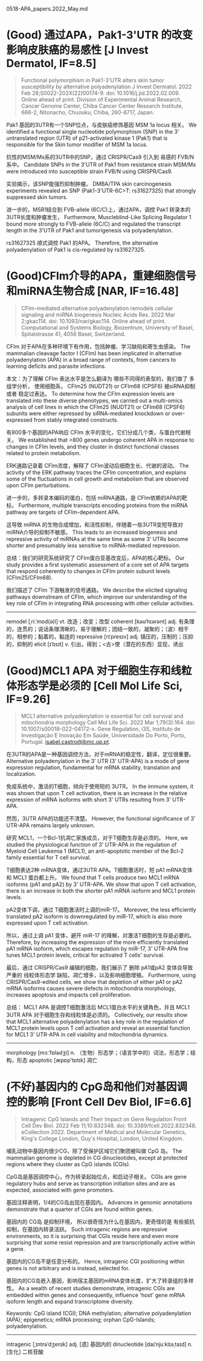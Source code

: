 0518-APA_papers.2022_May.md



# (Good) 通过APA，Pak1-3'UTR 的改变影响皮肤癌的易感性 [J Invest Dermatol, IF=8.5]
> Functional polymorphism in Pak1-3'UTR alters skin tumor susceptibility by alternative polyadenylation
> J Invest Dermatol. 2022 Feb 28;S0022-202X(22)00174-9. doi: 10.1016/j.jid.2022.02.009. Online ahead of print.
> Division of Experimental Animal Research, Cancer Genome Center, Chiba Cancer Center Research Institute, 666-2, Nitonacho, Chuouku, Chiba, 260-8717, Japan.

Pak1 基因的3UTR有一个SNP位点，与皮肤癌修饰基因  MSM 1a locus 相关。
We identified a functional single nucleotide polymorphism (SNP) in the 3' untranslated region (UTR) of p21-activated kinase 1 (Pak1) that is responsible for the Skin tumor modifier of MSM 1a locus. 

抗性的MSM/Ms系的3UTR中的SNP，通过 CRISPR/Cas9 引入到 易感的 FVB/N 系中。
Candidate SNPs in the 3'UTR of Pak1 from resistance strain MSM/Ms were introduced into susceptible strain FVB/N using CRISPR/Cas9. 

实验揭示，该SNP能强烈抑制肿瘤。
DMBA/TPA skin carcinogenesis experiments revealed an SNP (Pak1-3'UTR-6C>T: rs31627325) that strongly suppressed skin tumors. 

进一步的，MSR1结合到 FVB-allele (6C/C)上，通过APA，调控 Pak1 转录本的3UTR长度和肿瘤发生，
Furthermore, Muscleblind-Like Splicing Regulator 1 bound more strongly to FVB-allele (6C/C) and regulated the transcript length in the 3'UTR of Pak1 and tumorigenesis via polyadenylation. 

rs31627325 顺式调控 Pak1 的APA。
Therefore, the alternative polyadenylation of Pak1 is cis-regulated by rs31627325.









# (Good)CFIm介导的APA，重建细胞信号和miRNA生物合成 [NAR, IF=16.48]
> CFIm-mediated alternative polyadenylation remodels cellular signaling and miRNA biogenesis
> Nucleic Acids Res. 2022 Mar 2;gkac114. doi: 10.1093/nar/gkac114. Online ahead of print.
> Computational and Systems Biology, Biozentrum, University of Basel, Spitalstrasse 41, 4056 Basel, Switzerland.

CFIm 对于APA在多种环境下有作用，包括肿瘤、学习缺陷和寄生虫感染。
The mammalian cleavage factor I (CFIm) has been implicated in alternative polyadenylation (APA) in a broad range of contexts, from cancers to learning deficits and parasite infections. 

本文：为了理解 CFIm 表达水平是怎么翻译为 哪些不同得的表型的，我们做了 多组学分析，
使用细胞系， CFIm25 (NUDT21) or CFIm68 (CPSF6) 被siRNA抑制或者 稳定过表达。
To determine how the CFIm expression levels are translated into these diverse phenotypes, we carried out a multi-omics analysis of cell lines in which the CFIm25 (NUDT21) or CFIm68 (CPSF6) subunits were either repressed by siRNA-mediated knockdown or over-expressed from stably integrated constructs. 

有800多个基因的APA响应 CFIm 水平的变化，它们分成几个类，与蛋白代谢相关。
We established that >800 genes undergo coherent APA in response to changes in CFIm levels, and they cluster in distinct functional classes related to protein metabolism. 

ERK通路记录着 CFIm浓度，解释了 CFIm波动后细胞生长、代谢的波动。
The activity of the ERK pathway traces the CFIm concentration, and explains some of the fluctuations in cell growth and metabolism that are observed upon CFIm perturbations. 

进一步的，多转录本编码的蛋白，包括 miRNA通路，是 CFIm依赖的APA的靶标。
Furthermore, multiple transcripts encoding proteins from the miRNA pathway are targets of CFIm-dependent APA. 

这导致 miRNA 的生物合成增加，和活性抑制，伴随着一些3UTR变短导致对miRNA介导的抑制不敏感。
This leads to an increased biogenesis and repressive activity of miRNAs at the same time as some 3' UTRs become shorter and presumably less sensitive to miRNA-mediated repression. 

总结：我们的研究系统研究了 CFIm蛋白亚基改变后，APA的核心靶标。
Our study provides a first systematic assessment of a core set of APA targets that respond coherently to changes in CFIm protein subunit levels (CFIm25/CFIm68). 

我们描述了 CFIm 下游触发的信号通路。
We describe the elicited signaling pathways downstream of CFIm, which improve our understanding of the key role of CFIm in integrating RNA processing with other cellular activities.


---
remodel [ˌriːˈmɒd(ə)l] vt. 改造；改变；改型
coherent [kəʊˈhɪərənt] adj. 有条理的，连贯的；说话条理清晰的，易于理解的；团结一致的，凝聚的；（波）相干的，相参的；黏着的，黏连的
repressive [rɪˈpresɪv] adj. 镇压的，压制的；压抑的，抑制的
elicit [ɪˈlɪsɪt] v. 引出，得到；<古>使（潜在的东西）显现，诱出









# (Good)MCL1 APA 对于细胞生存和线粒体形态学是必须的 [Cell Mol Life Sci, IF=9.26]
> MCL1 alternative polyadenylation is essential for cell survival and mitochondria morphology
> Cell Mol Life Sci. 2022 Mar 1;79(3):164. doi: 10.1007/s00018-022-04172-x.
> Gene Regulation, i3S, Instituto de Investigação E Inovação Em Saúde, Universidade Do Porto, Porto, Portugal. isabel.castro@ibmc.up.pt.

在3UTR的APA是一种基因调控方法，对于mRNA的稳定性，翻译，定位很重要。
Alternative polyadenylation in the 3' UTR (3' UTR-APA) is a mode of gene expression regulation, fundamental for mRNA stability, translation and localization. 

免疫系统中，激活的T细胞，倾向于使用短的 3UTR。
In the immune system, it was shown that upon T cell activation, there is an increase in the relative expression of mRNA isoforms with short 3' UTRs resulting from 3' UTR-APA. 

然而，3UTR APA的功能还不清楚。
However, the functional significance of 3' UTR-APA remains largely unknown. 

研究 MCL1，一个Bcl-1抗凋亡家族成员，对于T细胞生存是必须的。
Here, we studied the physiological function of 3' UTR-APA in the regulation of Myeloid Cell Leukemia 1 (MCL1), an anti-apoptotic member of the Bcl-2 family essential for T cell survival. 

T细胞表达2种 mRNA变体，通过3UTR APA。T细胞激活时，短 pA1 mRNA变体和 MCL1 蛋白都上升。
We found that T cells produce two MCL1 mRNA isoforms (pA1 and pA2) by 3' UTR-APA. We show that upon T cell activation, there is an increase in both the shorter pA1 mRNA isoform and MCL1 protein levels. 

pA2变体下调，通过 T细胞激活时上调的miR-17。
Moreover, the less efficiently translated pA2 isoform is downregulated by miR-17, which is also more expressed upon T cell activation. 

所以，通过上调 pA1 变体，避开 miR-17 的降解，对激活T细胞的生存是必要的。
Therefore, by increasing the expression of the more efficiently translated pA1 mRNA isoform, which escapes regulation by miR-17, 3' UTR-APA fine tunes MCL1 protein levels, critical for activated T cells' survival. 

最后，通过 CRISPR/Cas9 编辑的细胞，我们展示了 删除 pA1或pA2 变体会导致严重的 线粒体形态学 缺陷，凋亡增多，以及影响细胞增殖。
Furthermore, using CRISPR/Cas9-edited cells, we show that depletion of either pA1 or pA2 mRNA isoforms causes severe defects in mitochondria morphology, increases apoptosis and impacts cell proliferation. 

总结： MCL1 APA 是调控T细胞激活后 MCL1蛋白水平的关键角色，并且 MCL1 3UTR APA 对于细胞生存和线粒体是必须的。
Collectively, our results show that MCL1 alternative polyadenylation has a key role in the regulation of MCL1 protein levels upon T cell activation and reveal an essential function for MCL1 3' UTR-APA in cell viability and mitochondria dynamics.

---
morphology [mɔːˈfɒlədʒi] n. （生物）形态学；（语言学中的）词法，形态学；结构，形态
apoptotic [æpɒp'tɒtɪk] 凋亡










# (不好)基因内的 CpG岛和他们对基因调控的影响 [Front Cell Dev Biol, IF=6.6]
> Intragenic CpG Islands and Their Impact on Gene Regulation
> Front Cell Dev Biol. 2022 Feb 11;10:832348. doi: 10.3389/fcell.2022.832348. eCollection 2022.
> Department of Medical and Molecular Genetics, King's College London, Guy's Hospital, London, United Kingdom.

哺乳动物中基因内很少CG，除了受保护区域它们聚团被叫做 CpG 岛。
The mammalian genome is depleted in CG dinucleotides, except at protected regions where they cluster as CpG islands (CGIs). 

CpG岛是基因调控中心，作为转录起始位点，和启动子相关。
CGIs are gene regulatory hubs and serve as transcription initiation sites and are as expected, associated with gene promoters. 

基因注释表明，1/4的CG岛出现在基因内。
Advances in genomic annotations demonstrate that a quarter of CGIs are found within genes. 

基因内的 CG岛 是抑制环境， 所以很奇怪为什么在基因内，更奇怪的是 有些抵抗抑制，在基因内转录活跃。
Such intragenic regions are repressive environments, so it is surprising that CGIs reside here and even more surprising that some resist repression and are transcriptionally active within a gene. 


基因内的CG岛不是任意分布的。
Hence, intragenic CGI positioning within genes is not arbitrary and is instead, selected for. 

基因内的CG岛嵌入基因，影响宿主基因的mRNA变体长度，扩大了转录组的多样性。
As a wealth of recent studies demonstrate, intragenic CGIs are embedded within genes and consequently, influence 'host' gene mRNA isoform length and expand transcriptome diversity.



Keywords: CpG island (CGI); DNA methylation; alternative polyadenylation (APA); epigenetics; mRNA processing; orphan CpG-Islands; polyadenylation.

---
intragenic [ˌɪntrəˈdʒenɪk] adj. [遗] 基因内的
dinucleotide [daɪˈnjuːklɪəˌtaɪd] n. [生化] 二核苷酸




